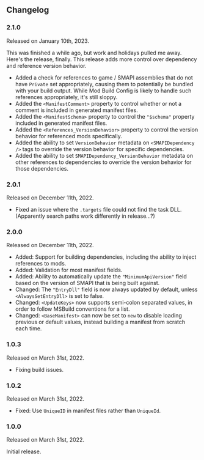 ## Changelog

### 2.1.0
Released on January 10th, 2023.

This was finished a while ago, but work and holidays pulled me away. Here's
the release, finally. This release adds more control over dependency and
reference version behavior.

* Added a check for references to game / SMAPI assemblies that do not have
  `Private` set appropriately, causing them to potentially be bundled with
  your build output. While Mod Build Config is likely to handle such
  references appropriately, it's still sloppy.
* Added the `<ManifestComment>` property to control whether or not a comment
  is included in generated manifest files.
* Added the `<ManifestSchema>` property to control the `"$schema"` property
  included in generated manifest files.
* Added the `<References_VersionBehavior>` property to control the version
  behavior for referenced mods specifically.
* Added the ability to set `VersionBehavior` metadata on `<SMAPIDependency />`
  tags to override the version behavior for specific dependencies.
* Added the ability to set `SMAPIDependency_VersionBehavior` metadata on
  other references to dependencies to override the version behavior for
  those dependencies.


### 2.0.1
Released on December 11th, 2022.

* Fixed an issue where the `.targets` file could not find the task DLL.
  (Apparently search paths work differently in release...?)


### 2.0.0
Released on December 11th, 2022.

* Added: Support for building dependencies, including the ability to inject
  references to mods.
* Added: Validation for most manifest fields.
* Added: Ability to automatically update the `"MinimumApiVersion"` field based
  on the version of SMAPI that is being built against.
* Changed: The `"EntryDll"` field is now always updated by default, unless
  `<AlwaysSetEntryDll>` is set to false.
* Changed: `<UpdateKeys>` now supports semi-colon separated values, in order to
  follow MSBuild conventions for a list.
* Changed: `<BaseManifest>` can now be set to `new` to disable loading previous or
  default values, instead building a manifest from scratch each time.


### 1.0.3
Released on March 31st, 2022.

* Fixing build issues.


### 1.0.2
Released on March 31st, 2022.

* Fixed: Use `UniqueID` in manifest files rather than `UniqueId`.


### 1.0.0
Released on March 31st, 2022.

Initial release.
